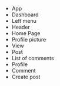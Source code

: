 * App
* Dashboard
* Left menu
* Header
* Home Page
* Profile picture
* View
* Post
* List of comments
* Profile
* Comment
* Create post